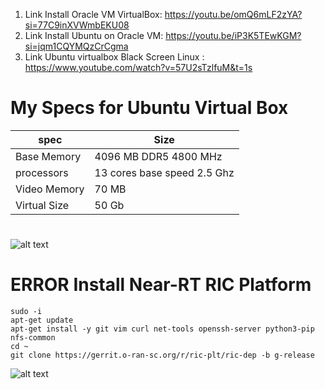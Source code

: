 1. Link Install Oracle VM VirtualBox: https://youtu.be/omQ6mLF2zYA?si=77C9inXVWmbEKU08
2. Link Install Ubuntu on Oracle VM: https://youtu.be/iP3K5TEwKGM?si=jqm1CQYMQzCrCgma
3. Link Ubuntu virtualbox Black Screen Linux : https://www.youtube.com/watch?v=57U2sTzlfuM&t=1s
# My Specs for Ubuntu Virtual Box
| spec | Size|
| --- | --- |
| Base Memory | 4096 MB DDR5 4800 MHz|
| processors | 13 cores base speed 2.5 Ghz |
| Video Memory | 70 MB |
| Virtual Size | 50 Gb |
#
![alt text](https://github.com/bmw-ece-ntust/internship/blob/99de7b8f5253da07c4931edeb1a268bd39e5d611/images/Oracle_VM.png)

# ERROR Install Near-RT RIC Platform

```
sudo -i
apt-get update
apt-get install -y git vim curl net-tools openssh-server python3-pip nfs-common
cd ~
git clone https://gerrit.o-ran-sc.org/r/ric-plt/ric-dep -b g-release

```
![alt text](https://github.com/bmw-ece-ntust/internship/blob/94ac3e13fc938c8e25023f0e0bd8924ddfdeb478/images/Ubuntu22_04%20%5BRunning%5D%20-%20Oracle%20VM%20VirtualBox%2028_01_2024%2013_37_37.png)

